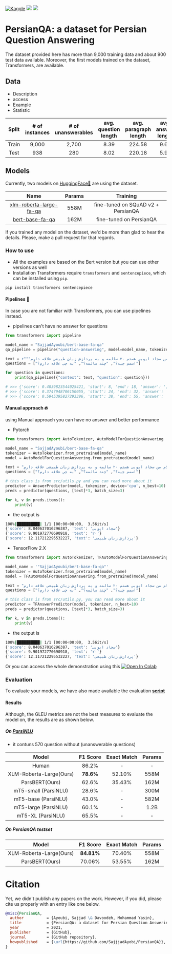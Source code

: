 <a href="https://www.kaggle.com/"><img alt="Kaggle" src="https://img.shields.io/static/v1?label=Kaggle&message=Click&logo=Kaggle&color=20BEFF"/></a>
<a href="https://huggingface.co/"><img src="https://img.shields.io/static/v1?label=%F0%9F%A4%97%20Hugging%20Face&message=Click&color=yellow"></a>
<a href="https://paperswithcode.com/"><img src="https://img.shields.io/static/v1?label=%F0%9F%93%8E%20Papers%20With%20Code&message=Click&color=21cbce"></a>

# PersianQA: a dataset for Persian Question Answering

The dataset provided here has more than 9,000 training data and about 900 test data available.
Moreover, the first models trained on the dataset, Transformers, are available.

## Data
- Description
- access
- Example
- Statistic

|           Split            | # of instances   | # of unanswerables | avg. question length | avg. paragraph length | avg. answer length |
| :------------------------: | :--------------: | :----------------: | :------------------: | :-------------------: | :----------------: |
|           Train            |       9,000      |        2,700       |         8.39         |         224.58        |        9.61        |
|           Test             |        938       |         280        |         8.02         |         220.18        |        5.99        |

## Models

Currently, two models on [HuggingFace🤗](https://huggingface.co/SajjadAyoubi/) are using the dataset.


|           Name             | Params | Training |
| :------------------------: | :------: | :---------: |
| [xlm-roberta-large-fa-qa](https://huggingface.co/SajjadAyoubi/xlm-roberta-large-fa-qa) |  558M  |   fine-tuned on SQuAD v2 + PersianQA   |
| [bert-base-fa-qa](https://huggingface.co/SajjadAyoubi/bert-base-fa-qa)    |  162M  |  fine-tuned on PersianQA    |


If you trained any model on the dataset, we'd be more than glad to hear the
details. Please, make a pull request for that regards.


### How to use
- All the examples are based on the Bert version but you can use other versions as well
- Installation
Transformers require `transformers` and `sentencepiece`, which can be installed using `pip`.
```sh
pip install transformers sentencepiece
```

#### Pipelines 🚀

In case you are not familiar with Transformers, you can use pipelines instead.
  - pipelines can't have no answer for questions

```python
from transformers import pipeline

model_name = "SajjadAyoubi/bert-base-fa-qa"
qa_pipeline = pipeline("question-answering", model=model_name, tokenizer=model_name)

text = r"""سلام من سجاد ایوبی هستم ۲۰ سالمه و به پردازش زبان طبیعی علاقه دارم """
questions = ["اسمم چیه؟", "چند سالمه؟", "به چی علاقه دارم؟"]

for question in questions:
    print(qa_pipeline({"context": text, "question": question}))

# >>> {'score': 0.4839823544025421, 'start': 8, 'end': 18, 'answer': 'سجاد ایوبی'}
# >>> {'score': 0.3747948706150055, 'start': 24, 'end': 32, 'answer': '۲۰ سالمه'}
# >>> {'score': 0.5945395827293396, 'start': 38, 'end': 55, 'answer': 'پردازش زبان طبیعی'}
```

#### Manual approach 🔥
using Manual approach you can have no answer and better performance

- Pytorch
```python
from transformers import AutoTokenizer, AutoModelForQuestionAnswering

model_name = "SajjadAyoubi/bert-base-fa-qa"
tokenizer = AutoTokenizer.from_pretrained(model_name)
model = AutoModelForQuestionAnswering.from_pretrained(model_name)

text = "سلام من سجاد ایوبی هستم ۲۰ سالمه و به پردازش زبان طبیعی علاقه دارم "
questions = ["اسمم چیه؟", "چند سالمه؟", "به چی علاقه دارم؟"]

# this class is from src/utils.py and you can read more about it
predictor = AnswerPredictor(model, tokenizer, device='cpu', n_best=10)
preds = predictor(questions, [text]*3, batch_size=3)

for k, v in preds.items():
    print(v)
```
  - the output is
  ```sh
  100%|██████████| 1/1 [00:00<00:00,  3.56it/s]
  {'score': 8.040637016296387, 'text': 'سجاد ایوبی'}
  {'score': 9.901972770690918, 'text': '۲۰'}
  {'score': 12.117212295532227, 'text': 'پردازش زبان طبیعی'}
  ```

- TensorFlow 2.X
```python
from transformers import AutoTokenizer, TFAutoModelForQuestionAnswering

model_name = '"SajjadAyoubi/bert-base-fa-qa"'
tokenizer = AutoTokenizer.from_pretrained(model_name)
model = TFAutoModelForQuestionAnswering.from_pretrained(model_name)

text = "سلام من سجاد ایوبی هستم ۲۰ سالمه و به پردازش زبان طبیعی علاقه دارم "
questions = ["اسمم چیه؟", "چند سالمه؟", "به چی علاقه دارم؟"]

# this class is from src/utils.py, you can read more about it
predictor = TFAnswerPredictor(model, tokenizer, n_best=10)
preds = predictor(questions, [text]*3, batch_size=3)

for k, v in preds.items():
    print(v)
```
  - the output is
  ```sh
  100%|██████████| 1/1 [00:00<00:00,  3.56it/s]
  {'score': 8.040637016296387, 'text': 'سجاد ایوبی'}
  {'score': 9.901972770690918, 'text': '۲۰'}
  {'score': 12.117212295532227, 'text': 'پردازش زبان طبیعی'}
  ```

Or you can access the whole demonstration using this [![Open In Colab](https://colab.research.google.com/assets/colab-badge.svg)](https://colab.research.google.com/github/sajjjadayobi/PersianQA/blob/main/notebooks/HowToUse.ipynb)

### Evaluation
To evaluate your models, we have also made available the evaluation [**script**](https://github.com/sajjjadayobi/PersianQA/blob/main/src/evaluation.py)

#### Results
Although, the GLEU metrics are not the best measures to evaluate the model on,
the results are as shown below.
##### On [ParsiNLU](https://github.com/persiannlp/parsinlu)
- it contuns 570 question without (unanswerable questions)

|           Model            | F1 Score | Exact Match | Params |
| :------------------------: | :------: | :---------: | :----: |
|           Human            |  86.2%   |     -       |    -     |
|  XLM-Roberta-Large(Ours)   |  **78.6%**   |   52.10%    |  558M |  
|       ParsBERT(Ours)       |  62.6%   |   35.43%    |  162M  |
|    mT5-small (ParsiNLU)    |  28.6%   |     -       |  300M  |
|    mT5-base (ParsiNLU)     |  43.0%   |     -       |  582M  |
|    mT5-large (ParsiNLU)    |  60.1%   |     -       |  1.2B  |
|     mT5-XL (ParsiNLU)      |  65.5%   |     -       |   -    |
 

##### On PersianQA testset
|           Model            | F1 Score | Exact Match | Params |
| :------------------------: | :------: | :---------: | :----: |
|   XLM-Roberta-Large(Ours)  |  **84.81%**  |   70.40%    |  558M  |
|       ParsBERT(Ours)       |  70.06%  |   53.55%    |  162M  |


# Citation
Yet, we didn't publish any papers on the work.
However, if you did, please cite us properly with an entry like one below.

```bibtex
@misc{PersianQA,
  author          = {Ayoubi, Sajjad \& Davoodeh, Mohammad Yasin},
  title           = {PersianQA: a dataset for Persian Question Answering},
  year            = 2021,
  publisher       = {GitHub},
  journal         = {GitHub repository},
  howpublished    = {\url{https://github.com/SajjjadAyobi/PersianQA}},
}
```
